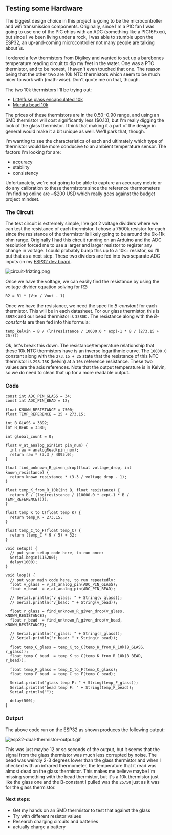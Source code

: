 ## Testing some Hardware

  

The biggest design choice in this project is going to be the microcontroller and wifi transmission components. Originally, since I'm a PIC fan I was going to use one of the PIC chips with an ADC (something like a PIC16Fxxx), but since I've been living under a rock, I was able to stumble upon the ESP32, an up-and-coming microcontroller not many people are talking about \\s.

  

I ordered a few thermistors from Digikey and wanted to set up a barebones temperature reading circuit to dip my feet in the water. One was a PTC thermistor, and to be honest, I haven't even touched that one. The reason being that the other two are 10k NTC thermistors which seem to be much nicer to work with (math-wise). Don't quote me on that, though.

  

The two 10k thermistors I'll be trying out:

*   [Littelfuse glass encapsulated 10k](https://www.digikey.com/en/products/detail/littelfuse-inc/103FG1K/4027447)
*   [Murata bead 10k](https://www.digikey.com/en/products/detail/murata-electronics/NXFT15XH103FA1B025/5797781)

  

The prices of these thermistors are in the $0.50-$0.90 range, and using an SMD thermistor will cost significantly less ($0.10), but I'm really digging the look of the glass thermistor. I think that making it a part of the design in general would make it a bit unique as well. We'll park that, though.

  

I'm wanting to see the characteristics of each and ultimately which type of thermistor would be more conducive to an ambient temperature sensor. The factors I'm looking for are:

*   accuracy
*   stability
*   consistency

  

Unfortunately, we're not going to be able to capture an accuracy metric or do any calibration to these thermistors since the reference thermometers I'm finding online are ~$200 USD which really goes against the budget project mindset.

  

### The Circuit

The test circuit is extremely simple, I've got 2 voltage dividers where we can test the resistance of each thermistor. I chose a 7500k resistor for each since the resistance of the thermistor is likely going to be around the 9k-11k ohm range. Originally I had this circuit running on an Arduino and the ADC resolution forced me to use a larger and larger resistor to register any change in voltage. I could probably bump this up to a 10k+ resistor, so I'll put that as a next step. These two dividers are fed into two separate ADC inputs on my [ESP32 dev board](https://www.digikey.com/en/products/detail/espressif-systems/ESP32-PICO-KIT/9381703).

  

![circuit-frizting.png](/wifi-thermometer/circuit-fritzing.png)

  

Once we have the voltage, we can easily find the resistance by using the voltage divider equation solving for R2:

```plain
R2 = R1 * (Vin / Vout - 1)
```

Once we have the resistance, we need the specific _B-constant_ for each thermistor. This will be in each datasheet. For our glass thermistor, this is `3892K` and our bead thermistor is `3380K` . The resistance along with the _B-constants_ are then fed into this formula:

```plain
temp_kelvin = B / (ln(resistance / 10000.0 * exp(-1 * B / (273.15 + 25))))
```

  

Ok, let's break this down. The resistance/temperature relationship that these 10k NTC thermistors have is an inverse logarithmic curve. The `10000.0` constant along with the `273.15 + 25` state that the resistance of this NTC thermistor is `298.15K` (kelvin) at a `10k` reference resistance. These two values are the axis references. Note that the output temperature is in Kelvin, so we do need to clean that up for a more readable output.

  

### Code
```plain
const int ADC_PIN_GLASS = 34;
const int ADC_PIN_BEAD = 12;

float KNOWN_RESISTANCE = 7500;
float TEMP_REFERENCE = 25 + 273.15;

int B_GLASS = 3892;
int B_BEAD = 3380;

int global_count = 0;

float v_at_analog_pin(int pin_num) {
  int raw = analogRead(pin_num);
  return raw * (3.3 / 4095.0);
}

float find_unknown_R_given_drop(float voltage_drop, int known_resistance) {
  return known_resistance * (3.3 / voltage_drop - 1);
}

float temp_K_from_R_10k(int B, float resistance) {
  return B / (log(resistance / (10000.0 * exp(-1 * B / TEMP_REFERENCE))));
}

float temp_K_to_C(float temp_K) {
  return temp_K - 273.15;
}

float temp_C_to_F(float temp_C) {
  return (temp_C * 9 / 5) + 32;
}

void setup() {
  // put your setup code here, to run once:
  Serial.begin(115200);
  delay(1000);
}

void loop() {
  // put your main code here, to run repeatedly:
  float v_glass = v_at_analog_pin(ADC_PIN_GLASS);
  float v_bead  = v_at_analog_pin(ADC_PIN_BEAD);

  // Serial.println("v_glass: " + String(v_glass));
  // Serial.println("v_bead: " + String(v_bead));

  float r_glass = find_unknown_R_given_drop(v_glass, KNOWN_RESISTANCE);
  float r_bead  = find_unknown_R_given_drop(v_bead,  KNOWN_RESISTANCE);

  // Serial.println("r_glass: " + String(r_glass));
  // Serial.println("r_bead: " + String(r_bead));

  float temp_C_glass = temp_K_to_C(temp_K_from_R_10k(B_GLASS, r_glass));
  float temp_C_bead  = temp_K_to_C(temp_K_from_R_10k(B_BEAD,  r_bead));

  float temp_F_glass = temp_C_to_F(temp_C_glass);
  float temp_F_bead  = temp_C_to_F(temp_C_bead);

  Serial.println("glass temp F: " + String(temp_F_glass));
  Serial.println("bead temp F: " + String(temp_F_bead));
  Serial.println("");

  delay(500);
}
```

### Output

The above code run on the ESP32 as shown produces the following output:

![esp32-dual-thermistor-output.gif](/wifi-thermometer/esp32-dual-thermistor-output.gif)

  

This was just maybe 12 or so seconds of the output, but it seems that the signal from the glass thermistor was much less corrupted by noise. The bead was weirdly 2-3 degrees lower than the glass thermistor and when I checked with an infrared thermometer, the temperature that it read was almost dead on the glass thermistor. This makes me believe maybe I'm missing something with the bead thermistor, but it's a 10k thermistor just like the glass one and the B-constant I pulled was the `25/50` just as it was for the glass thermistor.

  

#### Next steps:

*   Get my hands on an SMD thermistor to test that against the glass
*   Try with different resistor values
*   Research charging circuits and batteries
*   actually charge a battery
